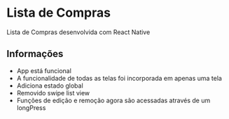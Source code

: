 # Lista de Compras
  Lista de Compras desenvolvida com React Native

## Informações
  - App está funcional
  - A funcionalidade de todas as telas foi incorporada em apenas uma tela
  - Adiciona estado global 
  - Removido swipe list view
  - Funções de edição e remoção agora são acessadas através de um longPress
